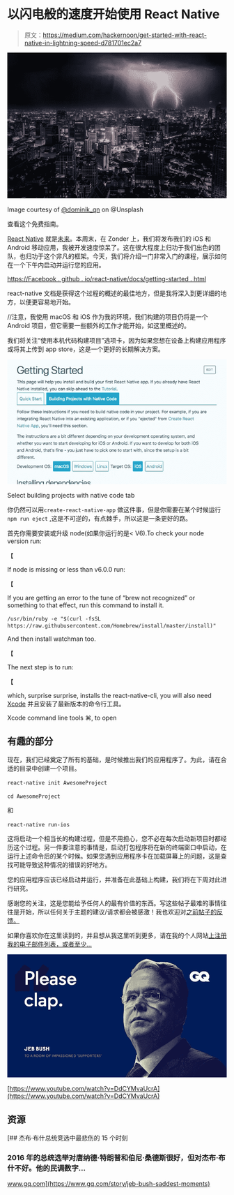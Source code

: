 # 以闪电般的速度开始使用 React Native

> 原文：<https://medium.com/hackernoon/get-started-with-react-native-in-lightning-speed-d781701ec2a7>

![](img/d24ee9a8eee09e597b679d759e8c2ae0.png)

Image courtesy of [@dominik_qn](https://unsplash.com/@dominik_qn) on @Unsplash

查看这个免费指南。

[React Native](https://hackernoon.com/tagged/react-native) 就是[未来](https://hackernoon.com/tagged/future)。本周末，在 Zonder 上，我们将发布我们的 iOS 和 Android 移动应用，我被开发速度惊呆了。这在很大程度上归功于我们出色的团队，也归功于这个非凡的框架。今天，我们将介绍一门非常入门的课程，展示如何在一个下午内启动并运行您的应用。

[https://Facebook . github . io/react-native/docs/getting-started . html](https://facebook.github.io/react-native/docs/getting-started.html)

react-native 文档是获得这个过程的概述的最佳地方，但是我将深入到更详细的地方，以便更容易地开始。

//注意，我使用 macOS 和 iOS 作为我的环境，我们构建的项目仍将是一个 Android 项目，但它需要一些额外的工作才能开始，如这里概述的。

我们将关注“使用本机代码构建项目”选项卡，因为如果您想在设备上构建应用程序或将其上传到 app store，这是一个更好的长期解决方案。

![](img/02495d45610c25b90ead0b2d4228f51b.png)

Select building projects with native code tab

你仍然可以用`create-react-native-app` 做这件事，但是你需要在某个时候运行`npm run eject` ,这是不可逆的，有点棘手，所以这是一条更好的路。

首先你需要安装或升级 node(如果你运行的是< V6).To check your node version run:

【

If node is missing or less than v6.0.0 run:

【

If you are getting an error to the tune of “brew not recognized” or something to that effect, run this command to install it.

```
/usr/bin/ruby -e "$(curl -fsSL https://raw.githubusercontent.com/Homebrew/install/master/install)"
```

And then install watchman too.

【

The next step is to run:

【

which, surprise surprise, installs the react-native-cli, you will also need [Xcode](https://itunes.apple.com/us/app/xcode/id497799835?mt=12) 并且安装了最新版本的命令行工具。

Xcode command line tools ⌘, to open

## 有趣的部分

现在，我们已经奠定了所有的基础，是时候推出我们的应用程序了。为此，请在合适的目录中创建一个项目。

`react-native init AwesomeProject`

`cd AwesomeProject`

和

`react-native run-ios`

这将启动一个相当长的构建过程，但是不用担心，您不必在每次启动新项目时都经历这个过程。另一件要注意的事情是，启动打包程序将在新的终端窗口中启动，在运行上述命令后的某个时候。如果您遇到应用程序卡在加载屏幕上的问题，这是查找可能导致这种情况的错误的好地方。

您的应用程序应该已经启动并运行，并准备在此基础上构建，我们将在下周对此进行研究。

感谢您的关注，这是您能给予任何人的最有价值的东西。写这些帖子最难的事情往往是开始，所以任何关于主题的建议/请求都会被感激！我也欢迎对[之前帖子的反馈。](/me/stories/public)

如果你喜欢你在这里读到的，并且想从我这里听到更多，请在我的个人网站[上注册我的电子邮件列表，或者至少…](https://feargalwalsh.us17.list-manage.com/subscribe/post?u=de3b08e1cdd1bfe1557a056ab&id=c5dad51e33)

![](img/2c0101afeefa3ae87ea82b23e4b9272d.png)

[https://www.youtube.com/watch?v=DdCYMvaUcrA](https://www.youtube.com/watch?v=DdCYMvaUcrA)

## 资源

[](https://www.gq.com/story/jeb-bush-saddest-moments) [## 杰布·布什总统竞选中最悲伤的 15 个时刻

### 2016 年的总统选举对唐纳德·特朗普和伯尼·桑德斯很好，但对杰布·布什不好。他的民调数字…

www.gq.com](https://www.gq.com/story/jeb-bush-saddest-moments)
